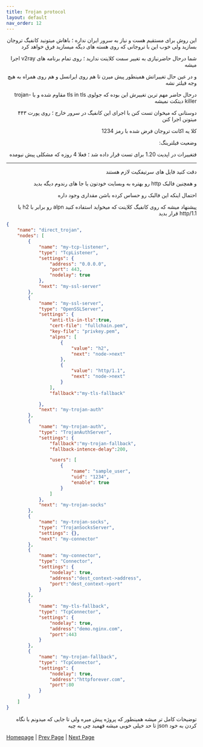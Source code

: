 ```yaml
---
title: Trojan protocol
layout: default
nav_order: 12
---
```


<div dir="rtl">

این روش برای مستقیم هست و نیاز به سرور ایران نداره ؛ باهاش میتونید کانفیگ تروجان بسازید ولی خوب این با تروجانی که روی هسته های دیگه میسازید فرق خواهد کرد

شما درحال حاضرنیازی به تغییر سمت کلاینت ندارید ؛ روی تمام برنامه های v2ray اجرا میشه

و در عین حال تغییراتش همینطور پیش میرن تا هم روی ایرانسل و هم روی همراه به هیچ وجه فیلتر نشه

درحال حاضر مهم ترین تغییرش این بوده که جولوی tls in tls مقاوم شده و با trojan-killer دیتکت نمیشه

دوستانی که میخوان تست کنن با اجرای این کانفیگ در سرور خارج ؛ روی پورت ۴۴۳ میتونن اجرا کنن

کلا یه اکانت تروجان  فرض شده با رمز 1234

وضعیت فیلترینگ:

فتغییرات در اپدیت 1.20 برای تست قرار داده شد ؛‌ فعلا 4 روزه که مشکلی پیش نیومده


---

</div>

<div dir="rtl">

دقت کنید فایل های سرتیفکیت لازم هستند

و همچنین فالبک http رو بهتره به وبسایت خودتون یا جا های رندوم دیگه بدید

احتمال اینکه این فالبک رو حساس کرده باشن مقداری وجود داره 

پیشنهاد میشه که 
روی کانفیگ کلاینت که میخواید استفاده کنید alpn رو برابر با h2 یا http/1.1 قرار بدید 


</div>

```json
{
    "name": "direct_trojan",
    "nodes": [
        {
            "name": "my-tcp-listener",
            "type": "TcpListener",
            "settings": {
                "address": "0.0.0.0",
                "port": 443,
                "nodelay": true
            },
            "next": "my-ssl-server"
        },
        {
            "name": "my-ssl-server",
            "type": "OpenSSLServer",
            "settings": {
                "anti-tls-in-tls":true,
                "cert-file": "fullchain.pem",
                "key-file": "privkey.pem",
                "alpns": [
                    {
                        "value": "h2",
                        "next": "node->next"
                    },
                    {
                        "value": "http/1.1",
                        "next": "node->next"
                    }
                ],
                "fallback":"my-tls-fallback"

            },
            "next": "my-trojan-auth"
        },
        {
            "name": "my-trojan-auth",
            "type": "TrojanAuthServer",
            "settings": {
                "fallback":"my-trojan-fallback",
                "fallback-intence-delay":200,

                "users": [
                    {
                        "name": "sample_user",
                        "uid": "1234",
                        "enable": true
                    }
                ]
            },
            "next": "my-trojan-socks"
        },
        {
            "name": "my-trojan-socks",
            "type": "TrojanSocksServer",
            "settings": {},
            "next": "my-connector"
        },
        {
            "name": "my-connector",
            "type": "Connector",
            "settings": {
                "nodelay": true,
                "address":"dest_context->address",
                "port":"dest_context->port"
            }
        },
        {
            "name": "my-tls-fallback",
            "type": "TcpConnector",
            "settings": {
                "nodelay": true,
                "address":"demo.nginx.com",
                "port":443
            }
        },
        {
            "name": "my-trojan-fallback",
            "type": "TcpConnector",
            "settings": {
                "nodelay": true,
                "address":"httpforever.com",
                "port":80
            }
        }
    ]
}
```
<div dir="rtl">

توضیحات کامل تر میشه همینطور که پروژه پیش میره ولی تا جایی که میدونم با نگاه کردن به خود json تا حد خیلی خوبی میشه فهمید چی به چیه

</div>

[Homepage](.) | [Prev Page](Bgp4-Tunnel-or-Direct) | [Next Page](HalfDuplex-Tunnel-or-Direc)
